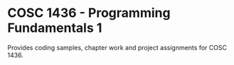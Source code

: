 # COSC 1436 - Programming Fundamentals 1

Provides coding samples, chapter work and project assignments for COSC 1436.
